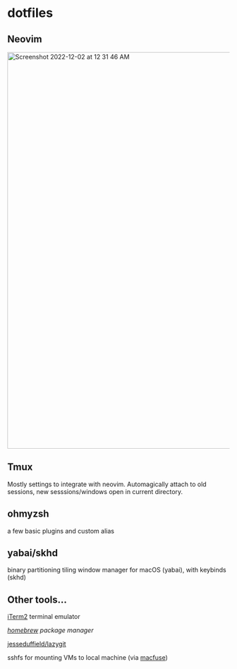 # dotfiles

## Neovim

<img width="899" alt="Screenshot 2022-12-02 at 12 31 46 AM" src="https://user-images.githubusercontent.com/56568238/205221941-407c52ef-22d0-4c00-8f52-40422379e44f.png">


## Tmux

Mostly settings to integrate with neovim. Automagically attach to old sessions, new sesssions/windows open in current directory.

## ohmyzsh

a few basic plugins and custom alias

## yabai/skhd
binary partitioning tiling window manager for macOS (yabai), with keybinds (skhd)

## Other tools...

[iTerm2](https://iterm2.com/) terminal emulator

*[homebrew](https://brew.sh/) package manager*

[jesseduffield/lazygit](https://github.com/jesseduffield/lazygit)

sshfs for mounting VMs to local machine (via [macfuse](https://formulae.brew.sh/cask/macfuse))
